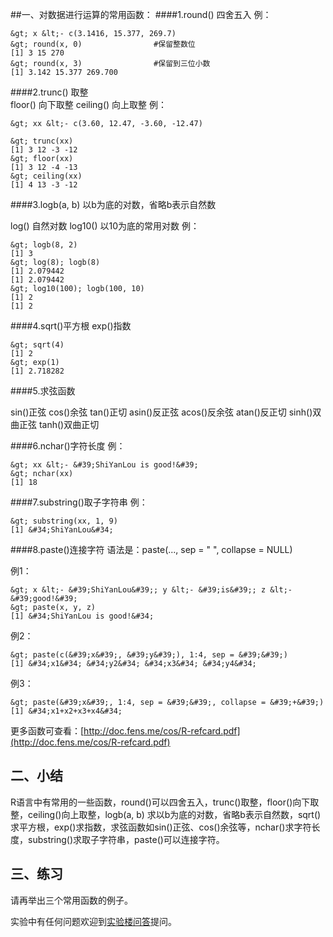 ##一、对数据进行运算的常用函数：
####1.round() 四舍五入
例： 
```
&gt; x &lt;- c(3.1416, 15.377, 269.7)
&gt; round(x, 0)		        #保留整数位
[1] 3 15 270
&gt; round(x, 3)		        #保留到三位小数
[1] 3.142 15.377 269.700
```

####2.trunc() 取整	
floor() 向下取整
ceiling() 向上取整
例： 
```
&gt; xx &lt;- c(3.60, 12.47, -3.60, -12.47)

&gt; trunc(xx)
[1] 3 12 -3 -12
&gt; floor(xx)
[1] 3 12 -4 -13
&gt; ceiling(xx)
[1] 4 13 -3 -12
```

####3.logb(a, b) 以b为底的对数，省略b表示自然数
   
log() 自然对数
log10() 以10为底的常用对数
例：
```
&gt; logb(8, 2)
[1] 3
&gt; log(8); logb(8)
[1] 2.079442
[1] 2.079442
&gt; log10(100); logb(100, 10)
[1] 2
[1] 2
```

####4.sqrt()平方根 exp()指数
```
&gt; sqrt(4)
[1] 2
&gt; exp(1)
[1] 2.718282
```

####5.求弦函数

sin()正弦
cos()余弦
tan()正切
asin()反正弦
acos()反余弦
atan()反正切
sinh()双曲正弦
tanh()双曲正切

####6.nchar()字符长度
例： 
```
&gt; xx &lt;- &#39;ShiYanLou is good!&#39;
&gt; nchar(xx)
[1] 18
```

####7.substring()取子字符串
例：
```
&gt; substring(xx, 1, 9)
[1] &#34;ShiYanLou&#34;
```

####8.paste()连接字符
语法是：paste(..., sep = &#34; &#34;, collapse = NULL)

例1：
```
&gt; x &lt;- &#39;ShiYanLou&#39;; y &lt;- &#39;is&#39;; z &lt;- &#39;good!&#39;
&gt; paste(x, y, z)
[1] &#34;ShiYanLou is good!&#34;
```

例2：
```
&gt; paste(c(&#39;x&#39;, &#39;y&#39;), 1:4, sep = &#39;&#39;)
[1] &#34;x1&#34; &#34;y2&#34; &#34;x3&#34; &#34;y4&#34;
```

例3：
```
&gt; paste(&#39;x&#39;, 1:4, sep = &#39;&#39;, collapse = &#39;+&#39;)
[1] &#34;x1+x2+x3+x4&#34;
```

更多函数可查看：[http://doc.fens.me/cos/R-refcard.pdf](http://doc.fens.me/cos/R-refcard.pdf)

## 二、小结

R语言中有常用的一些函数，round()可以四舍五入，trunc()取整，floor()向下取整，ceiling()向上取整，logb(a, b) 求以b为底的对数，省略b表示自然数，sqrt()求平方根，exp()求指数，求弦函数如sin()正弦、cos()余弦等，nchar()求字符长度，substring()求取子字符串，paste()可以连接字符。

## 三、练习

请再举出三个常用函数的例子。

实验中有任何问题欢迎到[实验楼问答](http://www.shiyanlou.com/questions)提问。